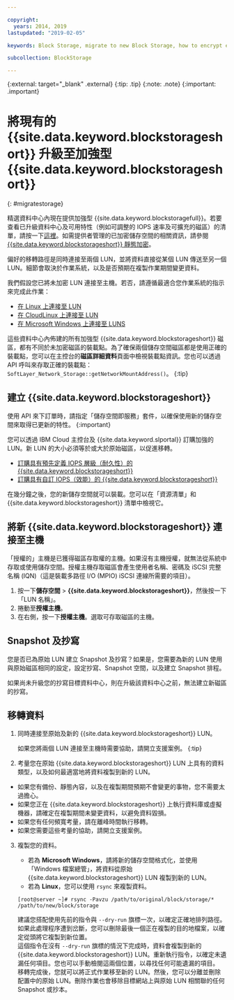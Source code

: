 ```yaml
---

copyright:
  years: 2014, 2019
lastupdated: "2019-02-05"

keywords: Block Storage, migrate to new Block Storage, how to encrypt existing Block Storage,

subcollection: BlockStorage

---
```

{:external: target="_blank" .external}
{:tip: .tip}
{:note: .note}
{:important: .important}

# 將現有的 {{site.data.keyword.blockstorageshort}} 升級至加強型 {{site.data.keyword.blockstorageshort}}
{: #migratestorage}

精選資料中心內現在提供加強型 {{site.data.keyword.blockstoragefull}}。若要查看已升級資料中心及可用特性（例如可調整的 IOPS 速率及可擴充的磁區）的清單，請按一下[這裡](/docs/infrastructure/BlockStorage?topic=BlockStorage-news)。如需提供者管理的已加密儲存空間的相關資訊，請參閱 [{{site.data.keyword.blockstorageshort}} 靜態加密](/docs/infrastructure/BlockStorage?topic=BlockStorage-encryption)。

偏好的移轉路徑是同時連接至兩個 LUN，並將資料直接從某個 LUN 傳送至另一個 LUN。細節會取決於作業系統，以及是否預期在複製作業期間變更資料。

我們假設您已將未加密 LUN 連接至主機。若否，請遵循最適合您作業系統的指示來完成此作業：

- [在 Linux 上連接至 LUN](/docs/infrastructure/BlockStorage?topic=BlockStorage-mountingLinux)
- [在 CloudLinux 上連接至 LUN](/docs/infrastructure/BlockStorage?topic=BlockStorage-mountingCloudLinux)
- [在 Microsoft Windows 上連接至 LUNS](/docs/infrastructure/BlockStorage?topic=BlockStorage-mountingWindows)

這些資料中心內佈建的所有加強型 {{site.data.keyword.blockstorageshort}} 磁區，都有不同於未加密磁區的裝載點。為了確保兩個儲存空間磁區都是使用正確的裝載點，您可以在主控台的**磁區詳細資料**頁面中檢視裝載點資訊。您也可以透過 API 呼叫來存取正確的裝載點：`SoftLayer_Network_Storage::getNetworkMountAddress()`。
{:tip}

## 建立 {{site.data.keyword.blockstorageshort}}

使用 API 來下訂單時，請指定「儲存空間即服務」套件，以確保使用新的儲存空間來取得已更新的特性。
{:important}

您可以透過 IBM Cloud 主控台及 {{site.data.keyword.slportal}} 訂購加強的 LUN。新 LUN 的大小必須等於或大於原始磁區，以促進移轉。

- [訂購具有預先定義 IOPS 層級（耐久性）的 {{site.data.keyword.blockstorageshort}}](/docs/infrastructure/BlockStorage?topic=BlockStorage-orderingthroughConsole#ordering-block-storage-with-pre-defined-iops-tiers-endurance-)
- [訂購具有自訂 IOPS（效能）的 {{site.data.keyword.blockstorageshort}}](/docs/infrastructure/BlockStorage?topic=BlockStorage-orderingthroughConsole#ordering-block-storage-with-custom-iops-performance-)

在幾分鐘之後，您的新儲存空間就可以裝載。您可以在「資源清單」和 {{site.data.keyword.blockstorageshort}} 清單中檢視它。

## 將新 {{site.data.keyword.blockstorageshort}} 連接至主機

「授權的」主機是已獲得磁區存取權的主機。如果沒有主機授權，就無法從系統中存取或使用儲存空間。授權主機存取磁區會產生使用者名稱、密碼及 iSCSI 完整名稱 (IQN)（這是裝載多路徑 I/O (MPIO) iSCSI 連線所需要的項目）。

1. 按一下**儲存空間** > **{{site.data.keyword.blockstorageshort}}**，然後按一下「LUN 名稱」。
2. 捲動至**授權主機**。
3. 在右側，按一下**授權主機**。選取可存取磁區的主機。


## Snapshot 及抄寫

您是否已為原始 LUN 建立 Snapshot 及抄寫？如果是，您需要為新的 LUN 使用與原始磁區相同的設定，設定抄寫、Snapshot 空間，以及建立 Snapshot 排程。

如果尚未升級您的抄寫目標資料中心，則在升級該資料中心之前，無法建立新磁區的抄寫。


## 移轉資料

1. 同時連接至原始及新的 {{site.data.keyword.blockstorageshort}} LUN。

   如果您將兩個 LUN 連接至主機時需要協助，請開立支援案例。
   {:tip}

2. 考量您在原始 {{site.data.keyword.blockstorageshort}} LUN 上具有的資料類型，以及如何最適當地將資料複製到新的 LUN。
  - 如果您有備份、靜態內容，以及在複製期間預期不會變更的事物，您不需要太過擔心。
  - 如果您正在 {{site.data.keyword.blockstorageshort}} 上執行資料庫或虛擬機器，請確定在複製期間未變更資料，以避免資料毀損。
  - 如果您有任何頻寬考量，請在離峰時間執行移轉。
  - 如果您需要這些考量的協助，請開立支援案例。

3. 複製您的資料。
   - 若為 **Microsoft Windows**，請將新的儲存空間格式化，並使用「Windows 檔案總管」，將資料從原始 {{site.data.keyword.blockstorageshort}} LUN 複製到新的 LUN。
   - 若為 **Linux**，您可以使用 `rsync` 來複製資料。
   ```
   [root@server ~]# rsync -Pavzu /path/to/original/block/storage/* /path/to/new/block/storage
   ```

   建議您搭配使用先前的指令與 `--dry-run` 旗標一次，以確定正確地排列路徑。如果此處理程序遭到岔斷，您可以刪除最後一個正在複製的目的地檔案，以確定從頭將它複製到新位置。<br/>
這個指令在沒有 `--dry-run` 旗標的情況下完成時，資料會複製到新的 {{site.data.keyword.blockstorageshort}} LUN。重新執行指令，以確定未遺漏任何項目。您也可以手動檢閱這兩個位置，以尋找任何可能遺漏的項目。<br/>
移轉完成後，您就可以將正式作業移至新的 LUN。然後，您可以分離並刪除配置中的原始 LUN。刪除作業也會移除目標網站上與原始 LUN 相關聯的任何 Snapshot 或抄本。
